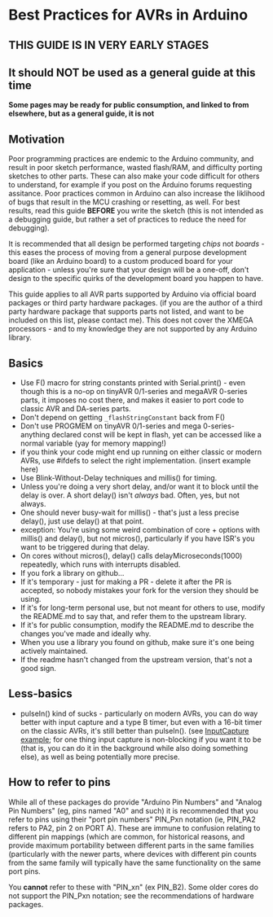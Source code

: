 # Best Practices for AVRs in Arduino

## THIS GUIDE IS IN VERY EARLY STAGES
## It should NOT be used as a general guide at this time
**Some pages may be ready for public consumption, and linked to from elsewhere, but as a general guide, it is not**

## Motivation
Poor programming practices are endemic to the Arduino community, and result in poor sketch performance, wasted flash/RAM, and difficulty porting sketches to other parts. These can also make your code difficult for others to understand, for example if you post on the Arduino forums requesting assitance. Poor practices common in Arduino can also increase the liklihood of bugs that result in the MCU crashing or resetting, as well. For best results, read this guide **BEFORE** you write the sketch (this is not intended as a debugging guide, but rather a set of practices to reduce the need for debugging). 

It is recommended that all design be performed targeting *chips* not *boards* - this eases the process of moving from a general purpose development board (like an Arduino board) to a custom produced board for your application - unless you're sure that your design will be a one-off, don't design to the specific quirks of the development board you happen to have.

This guide applies to all AVR parts supported by Arduino via official board packages or third party hardware packages. (if you are the author of a third party hardware package that supports parts not listed, and want to be included on this list, please contact me). This does not cover the XMEGA processors - and to my knowledge they are not supported by any Arduino library.

## Basics
* Use F() macro for string constants printed with Serial.print() - even though this is a no-op on tinyAVR 0/1-series and megaAVR 0-series parts, it imposes no cost there, and makes it easier to port code to classic AVR and DA-series parts.
 * Don't depend on getting `_flashStringConstant` back from F() 
 * Don't use PROGMEM on tinyAVR 0/1-series and mega 0-series- anything declared const will be kept in flash, yet can be accessed like a normal variable (yay for memory mapping!)
 * if you think your code might end up running on either classic or modern AVRs, use #ifdefs to select the right implementation. (insert example here)
* Use Blink-Without-Delay techniques and millis() for timing.
 * Unless you're doing a very short delay, and/or want it to block until the delay is over. A short delay() isn't *always* bad. Often, yes, but not always.
 * One should never busy-wait for millis() - that's just a less precise delay(), just use delay() at that point. 
  * exception: You're using some weird combination of core + options with millis() and delay(), but not micros(), particularly if you have ISR's you want to be triggered during that delay. 
  * On cores without micros(), delay() calls delayMicroseconds(1000) repeatedly, which runs with interrupts disabled.
* If you fork a library on github...
 * If it's temporary - just for making a PR - delete it after the PR is accepted, so nobody mistakes your fork for the version they should be using.
 * If it's for long-term personal use, but not meant for others to use, modify the README.md to say that, and refer them to the upstream library.
 * If it's for public consumption, modify the README.md to describe the changes you've made and ideally why.
* When you use a library you found on github, make sure it's one being actively maintained.
 * If the readme hasn't changed from the upstream version, that's not a good sign.


## Less-basics
* pulseIn() kind of sucks - particularly on modern AVRs, you can do way better with input capture and a type B timer, but even with a 16-bit timer on the classic AVRs, it's still better than pulseIn(). (see [InputCapture example](https://github.com/SpenceKonde/AVR-Best-Practices/peripherals/InputCapture.md); for one thing input capture is non-blocking if you want it to be (that is, you can do it in the background while also doing something else), as well as being potentially more precise. 

## How to refer to pins
While all of these packages do provide "Arduino Pin Numbers" and "Analog Pin Numbers" (eg, pins named "A0" and such) it is recommended that you refer to pins using their "port pin numbers" PIN_Pxn notation (ie, PIN_PA2 refers to PA2, pin 2 on PORT A). These are immune to confusion relating to different pin mappings (which are common, for historical reasons, and provide maximum portability between different parts in the same families (particularly with the newer parts, where devices with different pin counts from the same family will typically have the same functionality on the same port pins. 

You **cannot** refer to these with "PIN_xn" (ex PIN_B2). 
Some older cores do not support the PIN_Pxn notation; see the recommendations of hardware packages.


